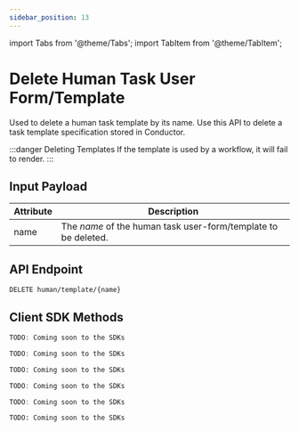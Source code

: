```yaml
---
sidebar_position: 13
---
```


import Tabs from '@theme/Tabs';
import TabItem from '@theme/TabItem';

# Delete Human Task User Form/Template

Used to delete a human task template by its name. Use this API to delete a task template specification stored in Conductor.

:::danger Deleting Templates
If the template is used by a workflow, it will fail to render.
:::

## Input Payload

| Attribute | Description                                                   |
|-----------|---------------------------------------------------------------| 
| name        | The *name* of the human task user-form/template to be deleted. | 

## API Endpoint 

```
DELETE human/template/{name}
```

## Client SDK Methods

<Tabs>
<TabItem value="Java" label="Java">

```java
TODO: Coming soon to the SDKs
```

</TabItem>
<TabItem value="Go" label="Go">

```go
TODO: Coming soon to the SDKs
```

</TabItem>
<TabItem value="Python" label="Python">

```python
TODO: Coming soon to the SDKs
```

</TabItem>
<TabItem value="CSharp" label="CSharp">

```csharp
TODO: Coming soon to the SDKs
```

</TabItem>
<TabItem value="Javascript" label="Javascript">

```javascript
TODO: Coming soon to the SDKs
```

</TabItem>
<TabItem value="Clojure" label="Clojure">

```clojure
TODO: Coming soon to the SDKs
```

</TabItem>
</Tabs>
